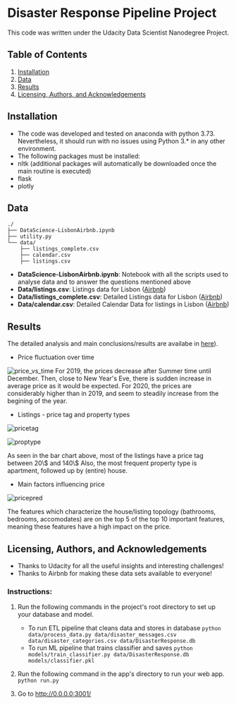 # Disaster Response Pipeline Project

This code was written under the Udacity Data Scientist Nanodegree Project.

## Table of Contents

1. [Installation](#Installation)
2. [Data](#Data)
3. [Results](#Results)
4. [Licensing, Authors, and Acknowledgements](#Licensing)

## Installation <a name="Installation"></a>
* The code was developed and tested on anaconda with python 3.73. Nevertheless, it should run with no issues using Python 3.* in any other environment.
* The following packages must be installed:
* nltk (additional packages will automatically be downloaded once the main routine is executed)
* flask
* plotly
 
## Data <a name="Data"></a>
```text
./
├── DataScience-LisbonAirbnb.ipynb
├── utility.py
└── data/
    ├── listings_complete.csv
    ├── calendar.csv
    ├── listings.csv
```
* __DataScience-LisbonAirbnb.ipynb__: Notebook with all the scripts used to analyse data and to answer the questions mentioned above
* __Data/listings.csv__: Listings data for Lisbon ([Airbnb](https://airbnb.com/))
* __Data/listings_complete.csv__: Detailed Listings data for Lisbon ([Airbnb](https://airbnb.com/))
* __Data/calendar.csv__: Detailed Calendar Data for listings in Lisbon ([Airbnb](https://airbnb.com/))

## Results <a name="Results"></a>
The detailed analysis and main conclusions/results are availabe in [here](https://medium.com/@luisf.almeida90/lisbon-an-amazing-destination-b36edff06967)).

* Price fluctuation over time

![price_vs_time](price_vs_time.png)
For 2019, the prices decrease after Summer time until December.
Then, close to New Year's Eve, there is sudden increase in average price as it would be expected.
For 2020, the prices are considerably higher than in 2019, and seem to steadily increase from the begining of the year.


* Listings - price tag and property types

![pricetag](pricetag.png)

![proptype](proptype.png)

As seen in the bar chart above, most of the listings have a price tag between 20\\$ and 140\\$
Also, the most frequent property type is apartment, followed up by (entire) house.


* Main factors influencing price

![pricepred](pricepred.png)

The features which characterize the house/listing topology (bathrooms, bedrooms, accomodates) are on the top 5 of the top 10 important features, meaning these features have a high impact on the price.


## Licensing, Authors, and Acknowledgements <a name="Licensing"></a>
* Thanks to Udacity for all the useful insights and interesting challenges!
* Thanks to Airbnb for making these data sets available to everyone!



### Instructions:
1. Run the following commands in the project's root directory to set up your database and model.

    - To run ETL pipeline that cleans data and stores in database
        `python data/process_data.py data/disaster_messages.csv data/disaster_categories.csv data/DisasterResponse.db`
    - To run ML pipeline that trains classifier and saves
        `python models/train_classifier.py data/DisasterResponse.db models/classifier.pkl`

2. Run the following command in the app's directory to run your web app.
    `python run.py`

3. Go to http://0.0.0.0:3001/
